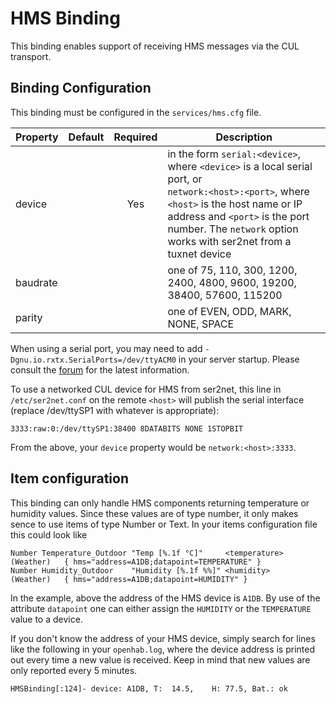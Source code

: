 # HMS Binding

This binding enables support of receiving HMS messages via the CUL transport.

## Binding Configuration

This binding must be configured in the `services/hms.cfg` file.

| Property | Default | Required | Description |
|----------|---------|:--------:|-------------|
| device   |         |   Yes    | in the form `serial:<device>`, where `<device>` is a local serial port, or<br/> `network:<host>:<port>`, where `<host>` is the host name or IP address and `<port>` is the port number.  The `network` option works with ser2net from a tuxnet device |
| baudrate |         |          | one of 75, 110, 300, 1200, 2400, 4800, 9600, 19200, 38400, 57600, 115200 |
| parity   |         |          | one of EVEN, ODD, MARK, NONE, SPACE |

When using a serial port, you may need to add `-Dgnu.io.rxtx.SerialPorts=/dev/ttyACM0` in your server startup.  Please consult the [forum](https://community.openhab.org) for the latest information.

To use a networked CUL device for HMS from ser2net, this line in `/etc/ser2net.conf` on the remote `<host>` will publish the serial interface (replace /dev/ttySP1 with whatever is appropriate):

```
3333:raw:0:/dev/ttySP1:38400 8DATABITS NONE 1STOPBIT
```

From the above, your `device` property would be `network:<host>:3333`.

## Item configuration

This binding can only handle HMS components returning temperature or humidity values. Since these values are of type number, it only makes sence to use items of type Number or Text. In your items configuration file this could look like

```
Number Temperature_Outdoor "Temp [%.1f °C]"     <temperature>   (Weather)   { hms="address=A1DB;datapoint=TEMPERATURE" }
Number Humidity_Outdoor    "Humidity [%.1f %%]" <humidity>      (Weather)   { hms="address=A1DB;datapoint=HUMIDITY" }
```

In the example, above the address of the HMS device is `A1DB`. By use of the attribute `datapoint` one can either assign the `HUMIDITY` or the `TEMPERATURE` value to a device.

If you don't know the address of your HMS device, simply search for lines like the following in your `openhab.log`, where the device address is printed out every time a new value is received. Keep in mind that new values are only reported every 5 minutes.

```
HMSBinding[:124]- device: A1DB, T:  14.5,    H: 77.5, Bat.: ok
```
